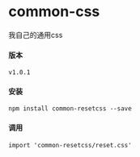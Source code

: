 # common-css
我自己的通用css


#### 版本

```
v1.0.1
```

#### 安装

```
npm install common-resetcss --save
```


#### 调用

```
import 'common-resetcss/reset.css'
```
